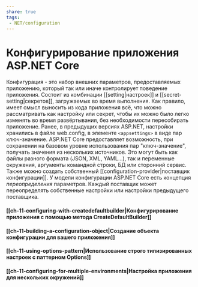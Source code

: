 ```yaml
---
share: true
tags:
 - NET/configuration
---
```

# Конфигурирование приложения ASP.NET Core
Конфигурация - это набор внешних параметров, предоставляемых приложению, который так или иначе контролирует поведение приложения. Состоит из комбинации [[setting|настроек]] и [[secret-setting|секретов]], загружаемых во время выполнения.
Как правило, имеет смысл выносить из кода приложения всё, что можно рассматривать как настройку или секрет, чтобы их можно было легко изменять во время развёртывания, без необходимости пересобирать приложение.
Ранее, в предыдущих версиях ASP.NET, настройки хранились в файле web.config, в элементе `<appsettings>` в виде пар ключ-значение.
ASP.NET Core предоставляет возможность, при сохранении на базовом уровне использования пар "ключ-значение", получать значения из нескольких источников. Это могут быть как файлы разного формата (JSON, XML, YAML...), так и переменные окружения, аргументы командной строки, БД или сторонний сервис. Также можно создать собственный [[configuration-provider|поставщик конфигурации]]. 
У модели конфигурации ASP.NET Core есть концепция *переопределения* параметров. Каждый поставщик может переопределять собственные настройки или настройки предыдущего поставщика.
#### [[ch-11-configuring-with-createdefaultbuilder|Конфигурирование приложения с помощью метода CreateDefaultBuilder]]
#### [[ch-11-building-a-configuration-object|Создание объекта конфигурации для вашего приложения]]
#### [[ch-11-using-options-pattern|Использование строго типизированных настроек с паттерном Options]]
#### [[ch-11-configuring-for-multiple-environments|Настройка приложения для нескольких окружений]]
